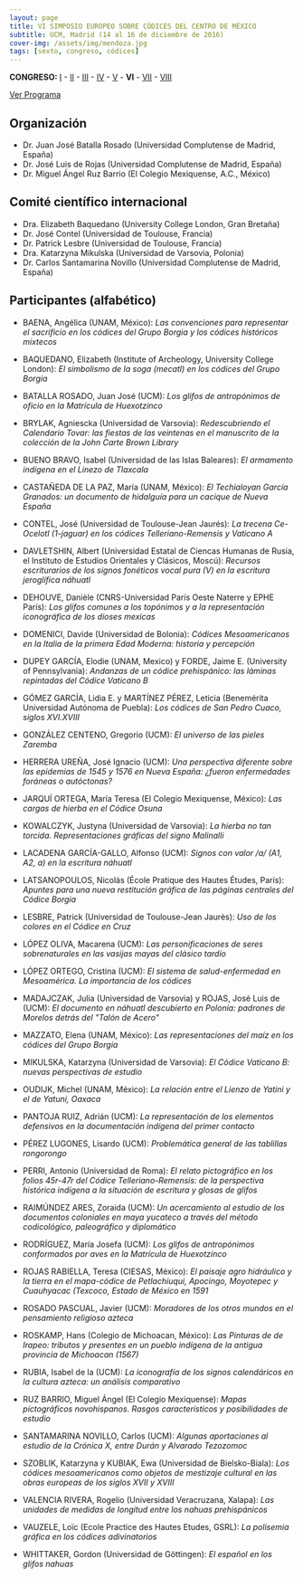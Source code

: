 ```yaml
---
layout: page
title: VI SIMPOSIO EUROPEO SOBRE CÓDICES DEL CENTRO DE MÉXICO
subtitle: UCM, Madrid (14 al 16 de diciembre de 2016)
cover-img: /assets/img/mendoza.jpg
tags: [sexto, congreso, códices]
---
```


**CONGRESO:** [I](/congresos/codices/i) - [II](/congresos/codices/ii) - [III](/congresos/codices/iii) - [IV](/congresos/codices/iv) - [V](/congresos/codices/v) - **VI** - [VII](/congresos/codices/vii) - [VIII](/congresos/codices/viii)

[Ver Programa](/congresos/codices/vi/docs/VI-Simposio-2016.pdf)


## Organización

 - Dr. Juan José Batalla Rosado (Universidad Complutense de Madrid, España)
 - Dr. José Luis de Rojas (Universidad Complutense de Madrid, España)
 - Dr. Miguel Ángel Ruz Barrio (El Colegio Mexiquense, A.C., México)


## Comité científico internacional

- Dra. Elizabeth Baquedano (University College London, Gran Bretaña)
- Dr. José Contel (Universidad de Toulouse, Francia)
- Dr. Patrick Lesbre (Universidad de Toulouse, Francia)
- Dra. Katarzyna Mikulska (Universidad de Varsovia, Polonia)
- Dr. Carlos Santamarina Novillo (Universidad Complutense de Madrid, España)


## Participantes (alfabético)

- BAENA, Angélica (UNAM, México): *Las convenciones para representar el sacrificio en los códices del Grupo Borgia y los códices históricos mixtecos*

- BAQUEDANO, Elizabeth (Institute of Archeology, University College London): *El simbolismo de la soga (mecatl) en los códices del Grupo Borgia*

- BATALLA ROSADO, Juan José (UCM): *Los glifos de antropónimos de oficio en la Matrícula de Huexotzinco*

- BRYLAK, Agniescka (Universidad de Varsovia): *Redescubriendo el Calendario Tovar: las fiestas de las veintenas en el manuscrito de la colección de la John Carte Brown Library*

- BUENO BRAVO, Isabel (Universidad de las Islas Baleares): *El armamento indígena en el Linezo de Tlaxcala*

- CASTAÑEDA DE LA PAZ, María (UNAM, México): *El Techialoyan García Granados: un documento de hidalguía para un cacique de Nueva España*

- CONTEL, José (Universidad de Toulouse-Jean Jaurés): *La trecena Ce-Ocelotl (1-jaguar) en los códices Telleriano-Remensis y Vaticano A*

- DAVLETSHIN, Albert (Universidad Estatal de Ciencas Humanas de Rusia, el Instituto de Estudios Orientales y Clásicos, Moscú): *Recursos escriturarios de los signos fonéticos vocal pura (V) en la escritura jeroglífica náhuatl*

- DEHOUVE, Danièle (CNRS-Universidad París Oeste Naterre y EPHE París): *Los glifos comunes a los topónimos y a la representación iconográfica de los dioses mexicas*

- DOMENICI, Davide (Universidad de Bolonia): *Códices Mesoamericanos en la Italia de la primera Edad Moderna: historia y percepción*

- DUPEY GARCÍA, Elodie (UNAM, Mexico) y FORDE, Jaime E. (University of Pennsylvania): *Andanzas de un códice prehispánico: las láminas repintadas del Códice Vaticano B*

- GÓMEZ GARCÍA, Lidia E. y MARTÍNEZ PÉREZ, Leticia (Benemérita Universidad Autónoma de Puebla): *Los códices de San Pedro Cuaco, siglos XVI.XVIII*

- GONZÁLEZ CENTENO, Gregorio (UCM): *El universo de las pieles Zaremba*

- HERRERA UREÑA, José Ignacio (UCM): *Una perspectiva diferente sobre las epidemias de 1545 y 1576 en Nueva España: ¿fueron enfermedades foráneas o autóctonas?*

- JARQUÍ ORTEGA, María Teresa (El Colegio Mexiquense, México): *Las cargas de hierba en el Códice Osuna*

- KOWALCZYK, Justyna (Universidad de Varsovia): *La hierba no tan torcida. Representaciones gráficas del signo Malinalli*

- LACADENA GARCÍA-GALLO, Alfonso (UCM): *Signos con valor /a/ (A1, A2, a) en la escritura náhuatl*

- LATSANOPOULOS, Nicolás (École Pratique des Hautes Études, París): *Apuntes para una nueva restitución gráfica de las páginas centrales del Códice Borgia*

- LESBRE, Patrick (Universidad de Toulouse-Jean Jaurès): *Uso de los colores en el Códice en Cruz*

- LÓPEZ OLIVA, Macarena (UCM): *Las personificaciones de seres sobrenaturales en las vasijas mayas del clásico tardío*

- LÓPEZ ORTEGO, Cristina (UCM): *El sistema de salud-enfermedad en Mesoamérica. La importancia de los códices*

- MADAJCZAK, Julia (Universidad de Varsovia) y ROJAS, José Luis de (UCM): *El documento en náhuatl descubierto en Polonia: padrones de Morelos detrás del "Talón de Acero"*

- MAZZATO, Elena (UNAM, México): *Las representaciones del maíz en los códices del Grupo Borgia*

- MIKULSKA, Katarzyna (Universidad de Varsovia): *El Códice Vaticano B: nuevas perspectivas de estudio*

- OUDIJK, Michel (UNAM, México): *La relación entre el Lienzo de Yatini y el de Yatuni, Oaxaca*

- PANTOJA RUIZ, Adrián (UCM): *La representación de los elementos defensivos en la documentación indígena del primer contacto*

- PÉREZ LUGONES, Lisardo (UCM): *Problemática general de las tablillas rongorongo*

- PERRI, Antonio (Universidad de Roma): *El relato pictográfico en los folios 45r-47r del Códice Telleriano-Remensis: de la perspectiva histórica indígena a la situación de escritura y glosas de glifos*

- RAIMÚNDEZ ARES, Zoraida (UCM): *Un acercamiento al estudio de los documentos coloniales en maya yucateco a través del método codicológico, paleográfico y diplomático*

- RODRÍGUEZ, María Josefa (UCM): *Los glifos de antropónimos conformados por aves en la Matrícula de Huexotzinco*

- ROJAS RABIELLA, Teresa (CIESAS, México): *El paisaje agro hidráulico y la tierra en el mapa-códice de Petlachiuqui, Apocingo, Moyotepec y Cuauhyacac (Texcoco, Estado de México en 1591*

- ROSADO PASCUAL, Javier (UCM): *Moradores de los otros mundos en el pensamiento religioso azteca*

- ROSKAMP, Hans (Colegio de Michoacan, México): *Las Pinturas de de Irapeo: tributos y presentes en un pueblo indígena de la antigua provincia de Michoacan (1567)*

- RUBIA, Isabel de la (UCM): *La iconografía de los signos calendáricos en la cultura azteca: un análisis comparativo*

- RUZ BARRIO, Miguel Ángel (El Colegio Mexiquense): *Mapas pictográficos novohispanos. Rasgos característicos y posibilidades de estudio*

- SANTAMARINA NOVILLO, Carlos (UCM): *Algunas aportaciones al estudio de la Crónica X, entre Durán y Alvarado Tezozomoc*

- SZOBLIK, Katarzyna y KUBIAK, Ewa (Universidad de Bielsko-Biala): *Los códices mesoamericanos como objetos de mestizaje cultural en las obras europeas de los siglos XVII y XVIII*

- VALENCIA RIVERA, Rogelio (Universidad Veracruzana, Xalapa): *Las unidades de medidas de longitud entre los nahuas prehispánicos*

- VAUZELE, Loïc (Ecole Practice des Hautes Etudes, GSRL): *La polisemia gráfica en los códices adivinatorios*

- WHITTAKER, Gordon (Universidad de Göttingen): *El español en los glifos nahuas*
